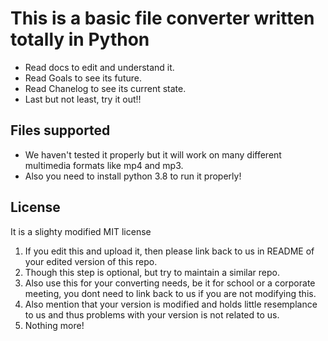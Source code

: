 # This is a basic file converter written totally in Python

* Read docs to edit and understand it.
* Read Goals to see its future.
* Read Chanelog to see its current state.
* Last but not least, try it out!!

## Files supported

* We haven't tested it properly but it will work on many different multimedia formats like mp4 and mp3.
* Also you need to install python 3.8 to run it properly!

## License

It is a slighty modified MIT license

1. If you edit this and upload it, then please link back to us in README of your edited version of this repo.
2. Though this step is optional, but try to maintain a similar repo.
3. Also use this for your converting needs, be it for school or a corporate meeting, you dont need to link back to us if you are not modifying this.
4. Also mention that your version is modified and holds little resemplance to us and thus problems with your version is not related to us.
5. Nothing more!

